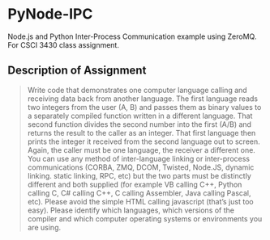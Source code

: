 PyNode-IPC
==========

Node.js and Python Inter-Process Communication example using ZeroMQ. For CSCI 3430 class assignment. 

## Description of Assignment
> Write code that demonstrates one computer language calling and receiving data back from another 
> language. The first language reads two integers from the user (A, B) and passes them as binary values to a 
> separately compiled function written in a different language. That second function divides the second 
> number into the first (A/B) and returns the result to the caller as an integer. That first language then prints 
> the integer it received from the second language out to screen. Again, the caller must be one language, the 
> receiver a different one. You can use any method of inter-language linking or inter-process communications 
> (CORBA, ZMQ, DCOM, Twisted, Node.JS, dynamic linking. static linking, RPC, etc) but the two parts must be 
> distinctly different and both supplied (for example VB calling C++, Python calling C, C# calling C++, C calling 
> Assembler, Java calling Pascal, etc). Please avoid the simple HTML calling javascript (that’s just too easy). 
> Please identify which languages, which versions of the compiler and which computer operating systems or 
>environments you are using. 

